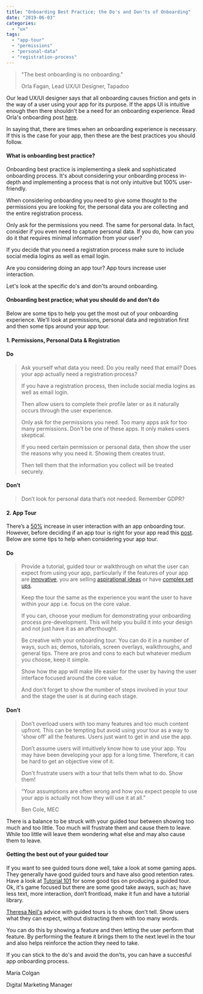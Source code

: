 ```yaml
---
title: "Onboarding Best Practice; the Do's and Don'ts of Onboarding"
date: "2019-06-03"
categories: 
  - "ux"
tags: 
  - "app-tour"
  - "permissions"
  - "personal-data"
  - "registration-process"
---
```


> "The best onboarding is no onboarding."
> 
> Orla Fagan, Lead UX/UI Designer, Tapadoo  

Our lead UX/UI designer says that all onboarding causes friction and gets in the way of a user using your app for its purpose. If the apps UI is intuitive enough then there shouldn't be a need for an onboarding experience. Read Orla's onboarding post [here](https://tapadoo.wpengine.com/mobile-app-onboarding-patterns/).

In saying that, there are times when an onboarding experience is necessary. If this is the case for your app, then these are the best practices you should follow.

#### What is onboarding best practice?

Onboarding best practice is implementing a sleek and sophisticated onboarding process. It's about considering your onboarding process in-depth and implementing a process that is not only intuitive but 100% user-friendly.

When considering onboarding you need to give some thought to the permissions you are looking for, the personal data you are collecting and the entire registration process.

Only ask for the permissions you need. The same for personal data. In fact, consider if you even need to capture personal data. If you do, how can you do it that requires minimal information from your user?

If you decide that you need a registration process make sure to include social media logins as well as email login.

Are you considering doing an app tour? App tours increase user interaction. 

Let's look at the specific do's and don'ts around onboarding.

#### **Onboarding best** practice; what you should do and don't do

Below are some tips to help you get the most out of your onboarding experience. We'll look at permissions, personal data and registration first and then some tips around your app tour.

#### **1\. Permissions, Personal Data & Registration**

#### **Do**

> Ask yourself what data you need. Do you really need that email? Does your app actually need a registration process?
> 
> If you have a registration process, then include social media logins as well as email login.
> 
> Then allow users to complete their profile later or as it naturally occurs through the user experience.
> 
> Only ask for the permissions you need. Too many apps ask for too many permissions. Don't be one of these apps. It only makes users skeptical.
> 
> If you need certain permission or personal data, then show the user the reasons why you need it. Showing them creates trust.
> 
> Then tell them that the information you collect will be treated securely. 

#### **Don’t**

> Don’t look for personal data that’s not needed. Remember GDPR?

#### **2\. App Tour**

There’s a [50%](http://info.localytics.com/hubfs/Case_Studies/Slice_Case_Study.pdf?t=1533737347138) increase in user interaction with an app onboarding tour. However, before deciding if an app tour is right for your app read this [post](https://tapadoo.wpengine.com/mobile-app-onboarding-patterns/). Below are some tips to help when considering your app tour.

#### **Do**

> Provide a tutorial, guided tour or walkthrough on what the user can expect from using your app, particularly if the features of your app are [innovative](https://tapadoo.wpengine.com/mobile-app-onboarding-patterns/), you are selling [aspirational ideas](https://tapadoo.wpengine.com/mobile-app-onboarding-patterns/) or have [complex set ups](https://tapadoo.wpengine.com/mobile-app-onboarding-patterns/).
> 
> Keep the tour the same as the experience you want the user to have within your app i.e. focus on the core value.
> 
> If you can, choose your medium for demonstrating your onboarding process pre-development. This will help you build it into your design and not just have it as an afterthought. 
> 
> Be creative with your onboarding tour. You can do it in a number of ways, such as; demos, tutorials, screen overlays, walkthroughs, and general tips. There are pros and cons to each but whatever medium you choose, keep it simple.
> 
> Show how the app will make life easier for the user by having the user interface focused around the core value.
> 
> And don't forget to show the number of steps involved in your tour and the stage the user is at during each stage.

#### **Don’t**

> Don’t overload users with too many features and too much content upfront. This can be tempting but avoid using your tour as a way to 'show off' all the features. Users just want to get in and use the app.
> 
> Don’t assume users will intuitively know how to use your app. You may have been developing your app for a long time. Therefore, it can be hard to get an objective view of it.
> 
> Don't frustrate users with a tour that tells them what to do. Show them!

> “Your assumptions are often wrong and how you expect people to use your app is actually not how they will use it at all.”
> 
> Ben Cole, MEC

There is a balance to be struck with your guided tour between showing too much and too little. Too much will frustrate them and cause them to leave. While too little will leave them wondering what else and may also cause them to leave.

#### Getting the best out of your guided tour

If you want to see guided tours done well, take a look at some gaming apps. They generally have good guided tours and have also good retention rates. Have a look at [Tutorial 101](https://www.youtube.com/watch?v=BCPcn-Q5nKE) for some good tips on producing a guided tour. Ok, it's game focused but there are some good take aways, such as; have less text, more interaction, don’t frontload, make it fun and have a tutorial library.

[Theresa Neil's](https://www.smashingmagazine.com/2014/04/rethinking-mobile-tutorials-which-patterns-really-work/) advice with guided tours is to show, don't tell. Show users what they can expect, without distracting them with too many words. 

You can do this by showing a feature and then letting the user perform that feature. By performing the feature it brings them to the next level in the tour and also helps reinforce the action they need to take.

If you can stick to the do's and avoid the don'ts, you can have a succesful app onboarding process.

Maria Colgan

Digital Marketing Manager

